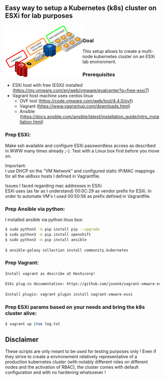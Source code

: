 ## Easy way to setup a Kubernetes (k8s) cluster on ESXi for lab purposes

<div align="left">
    <img src="https://github.com/aracloud/easy-k8s-setup/blob/main/vagrant-k8s-esxi.png" alt="logo" width="50%" height="50%" align="left">
</div>

<br>

### Goal
This setup allows to create a multi-node kubernetes cluster
on an ESXi lab environment. 

### Prerequisites
* ESXi host with free (ESXi) installed (https://my.vmware.com/en/web/vmware/evalcenter?p=free-esxi7)
* Vagrant host machine uses centos linux
    * OVF tool (https://code.vmware.com/web/tool/4.4.0/ovf)
    * Vagrant (https://www.vagrantup.com/downloads.html)
    * Ansible (https://docs.ansible.com/ansible/latest/installation_guide/intro_installation.html)


### Prep ESXi:
Make ssh available and configure ESXi passwordless access as
described in WWW many times already ;-).
Test with a Linux box first before you move on.

Important:
<br>
I use DHCP on the "VM Network" and configured static IP/MAC mappings
for all the uk8sxx hosts I defined in Vagrantfile.

Issues I faced regarding mac addresses in ESXi:
<br>
ESXi uses (as far as I understand) 00:0C:29 as vendor prefix for ESXi.
In order to automate VM's I used 00:50:56 as prefix defined in Vagrantfile.

### Prep Ansible via python:
I installed ansible via python linux box:

```bash
$ sudo python3 -m pip install pip --upgrade
$ sudo python3 -m pip install openshift
$ sudo python3 -m pip install ansible

$ ansible-galaxy collection install community.kubernetes

```

### Prep Vagrant:

```bash
Install vagrant as describe at Hashicorp!

ESXi plug-in documentation: https://github.com/josenk/vagrant-vmware-esxi

Install plugin: vagrant plugin install vagrant-vmware-esxi

```

### Prep ESXi params based on your needs and bring the k8s cluster alive:

```bash
$ vagrant up |tee log.txt
```

## Disclaimer
These scripts are only meant to be used for testing purposes 
only ! Even if they strive to create a environement relatively 
representative of a production kubernetes cluster (with notably 
different roles on different nodes and the activation of RBAC), 
the cluster comes with default configuration and with no 
hardening whatsoever !